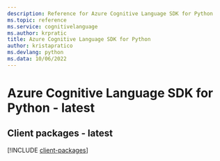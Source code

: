 ```yaml
---
description: Reference for Azure Cognitive Language SDK for Python
ms.topic: reference
ms.service: cognitivelanguage
ms.author: krpratic
title: Azure Cognitive Language SDK for Python
author: kristapratico
ms.devlang: python
ms.data: 10/06/2022
---
```

# Azure Cognitive Language SDK for Python - latest

## Client packages - latest
[!INCLUDE [client-packages](cognitive-language-client-index.md)]